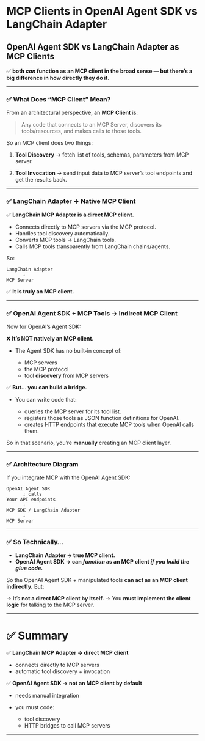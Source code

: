 # MCP Clients in OpenAI Agent SDK vs LangChain Adapter

## OpenAI Agent SDK vs LangChain Adapter as MCP Clients

✅ **both *can* function as an MCP client in the broad sense — but there’s a big difference in how directly they do it.**

---

### ✅ What Does “MCP Client” Mean?

From an architectural perspective, an **MCP Client** is:

> Any code that connects to an MCP Server, discovers its tools/resources, and makes calls to those tools.

So an MCP client does two things:

1. **Tool Discovery**
   → fetch list of tools, schemas, parameters from MCP server.

2. **Tool Invocation**
   → send input data to MCP server’s tool endpoints and get the results back.

---

### ✅ LangChain Adapter → **Native MCP Client**

✅ **LangChain MCP Adapter is a direct MCP client.**

* Connects directly to MCP servers via the MCP protocol.
* Handles tool discovery automatically.
* Converts MCP tools → LangChain tools.
* Calls MCP tools transparently from LangChain chains/agents.

So:

```
LangChain Adapter
      ↓
MCP Server
```

✅ **It is truly an MCP client.**

---

### ✅ OpenAI Agent SDK + MCP Tools → **Indirect MCP Client**

Now for OpenAI’s Agent SDK:

❌ **It’s NOT natively an MCP client.**

* The Agent SDK has no built-in concept of:

  * MCP servers
  * the MCP protocol
  * tool **discovery** from MCP servers

✅ **But… you can build a bridge.**

* You can write code that:

  * queries the MCP server for its tool list.
  * registers those tools as JSON function definitions for OpenAI.
  * creates HTTP endpoints that execute MCP tools when OpenAI calls them.

So in that scenario, you’re **manually** creating an MCP client layer.

---

### ✅ Architecture Diagram

If you integrate MCP with the OpenAI Agent SDK:

```
OpenAI Agent SDK
      ↓ calls
Your API endpoints
      ↓
MCP SDK / LangChain Adapter
      ↓
MCP Server
```

---

### ✅ So Technically…

* **LangChain Adapter → true MCP client.**
* **OpenAI Agent SDK → can *function* as an MCP client *if you build the glue code.***

So the OpenAI Agent SDK + manipulated tools **can act as an MCP client indirectly.** But:

→ It’s **not a direct MCP client by itself.**
→ You **must implement the client logic** for talking to the MCP server.

---

# ✅ Summary

✅ **LangChain MCP Adapter → direct MCP client**

* connects directly to MCP servers
* automatic tool discovery + invocation

✅ **OpenAI Agent SDK → not an MCP client by default**

* needs manual integration
* you must code:

  * tool discovery
  * HTTP bridges to call MCP servers

---
